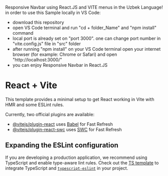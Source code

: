 Responsive Navbar using React.JS and VITE menus in the Uzbek Language!
in order to use this Sample locally in VS Code:
- download this repository
- open VS Code terminal and run "cd + folder_Name" and "npm install" command
- local port is already set on "port 3000". one can change port number in "vite.config.js" file in "src" folder
- after running "npm install" on your VS Code terminal open your internet browser (for example: Chrome or Safari) and open  "http://localhost:3000/"
- you can enjoy Responsive Navbar in React.JS











# React + Vite

This template provides a minimal setup to get React working in Vite with HMR and some ESLint rules.

Currently, two official plugins are available:

- [@vitejs/plugin-react](https://github.com/vitejs/vite-plugin-react/blob/main/packages/plugin-react/README.md) uses [Babel](https://babeljs.io/) for Fast Refresh
- [@vitejs/plugin-react-swc](https://github.com/vitejs/vite-plugin-react-swc) uses [SWC](https://swc.rs/) for Fast Refresh

## Expanding the ESLint configuration

If you are developing a production application, we recommend using TypeScript and enable type-aware lint rules. Check out the [TS template](https://github.com/vitejs/vite/tree/main/packages/create-vite/template-react-ts) to integrate TypeScript and [`typescript-eslint`](https://typescript-eslint.io) in your project.
